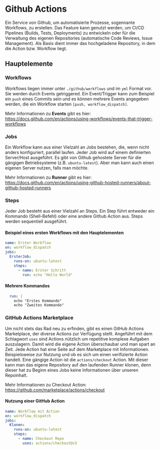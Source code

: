 # Github Actions

Ein Service von Github, um automatisierte Prozesse, sogennante Workflows, zu erstellen. Das Feature kann genutzt werden, um CI/CD Pipelines
(Builds, Tests, Deployments) zu entwickeln oder für die Verwaltung des eigenen Repositories (automatische Code Reviews, Issue Management). Als Basis dient
immer das hochgeladene Repository, in dem die Action bzw. Workflow liegt.

## Hauptelemente

### Workflows
Workflows liegen immer unter `./github/workflows` und im `yml` Format vor. Sie werden durch Events getriggered. Ein Event/Trigger kann zum Beispiel ein `push` eines Commits sein und es können mehrere Events angegeben werden, die ein Workflow starten `[push, workflow_dispatch]`.

Mehr Informationen zu **Events** gibt es hier:
https://docs.github.com/en/actions/using-workflows/events-that-trigger-workflows

### Jobs
Ein Workflow kann aus einer Vielzahl an Jobs bestehen, die, wenn nicht anders konfiguriert, parallel laufen. Jeder Job wird auf einem definierten Server/Host
ausgeführt. Es gibt von Github gehostete Server für die gängigen Betriebsysteme (z.B. `ubuntu-latest`). Aber man kann auch einen eigenen Server nutzen, 
falls man möchte.

Mehr Informationen zu **Runner** gibt es hier: 
https://docs.github.com/en/actions/using-github-hosted-runners/about-github-hosted-runners

### Steps
Jeder Job besteht aus einer Vielzahl an Steps. Ein Step führt entweder ein Kommando (Shell-Befehl) oder eine andere Github Action aus. Steps werden sequentiell
ausgeführt. 

#### Beispiel eines ersten Workflows mit den Hauptelementen
```yml
name: Erster Workflow
on: workflow_dispatch
jobs:
  ErsterJob:
    runs-on: ubuntu-latest
    steps:
      - name: Erster Schritt
        run: echo "Hello World"
```

#### Mehrere Kommandos
```yml
  run: |
    echo "Erstes Kommando"
    echo "Zweites Kommando"
```

### GitHub Actions Marketplace
Um nicht stets das Rad neu zu erfinden, gibt es einen GitHub Actions Marketplace, der diverse Actions zur Verfügung stellt. Angeführt mit dem Schlagwort `uses` sind Actions nützlich um repetitive komplexe Aufgaben auszulagern. Damit wird die eigene Action überschaubar und man spart an Zeit. Jede Action hat eine Seite auf dem Marketplace mit Informationen. Beispielsweise zur Nutzung und ob es sich um einen verifizierte Action handelt. Eine gängige Action ist die `actions/checkout` Action. Mit dieser kann man das eigene Repository auf den laufenden Runner klonen, denn dieser hat zu Beginn eines Jobs keine Informationen über unseren Repoinhalt.

Mehr Informationen zu Checkout Action: https://github.com/marketplace/actions/checkout

#### Nutzung einer GitHub Action
```yml
name: Workflow mit Action
on: workflow_dispatch
jobs:
  Klonen:
    runs-on: ubuntu-latest
    steps:
      - name: Checkout Repo
        uses: actions/checkout@v3
```
